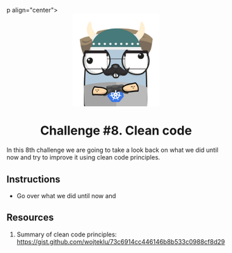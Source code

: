 p align="center">
    <img alt="&quot;a random gopher created by gopherize.me&quot;" src="../../img/gopher-challenge-3.png" width="200px" style="display: block; margin: 0 auto"/>
</p>

<h1 align="center" style="text-align: center;">
  Challenge #8. Clean code
</h1>

In this 8th challenge we are going to take a look back on what we did until now and try to improve it 
using clean code principles.

## Instructions


* Go over what we did until now and 

## Resources
1. Summary of clean code principles: https://gist.github.com/wojteklu/73c6914cc446146b8b533c0988cf8d29 
